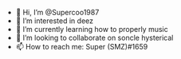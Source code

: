- 👋 Hi, I’m @Supercoo1987
- 👀 I’m interested in deez
- 🌱 I’m currently learning how to properly music
- 💞️ I’m looking to collaborate on soncle hysterical
- 📫 How to reach me: Super (SMZ)#1659

<!---
Supercoo1987/Supercoo1987 is a ✨ special ✨ repository because its `README.md` (this file) appears on your GitHub profile.
You can click the Preview link to take a look at your changes.
--->
